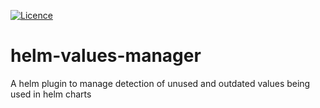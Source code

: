 [![Licence](https://img.shields.io/badge/licence-Apache%202.0-green)]()

# helm-values-manager

A helm plugin to manage detection of unused and outdated values being used in helm charts
